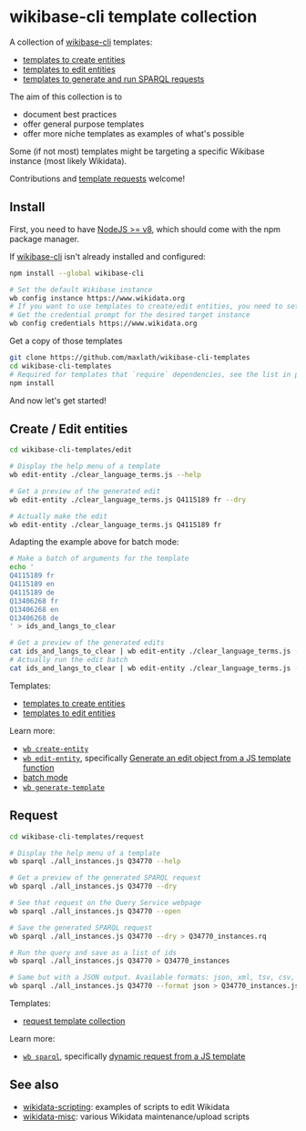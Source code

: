 # wikibase-cli template collection

A collection of [wikibase-cli](https://github.com/maxlath/wikibase-cli) templates:
* [templates to create entities](https://github.com/maxlath/wikibase-cli-template-collection/tree/master/create)
* [templates to edit entities](https://github.com/maxlath/wikibase-cli-template-collection/tree/master/edit)
* [templates to generate and run SPARQL requests](https://github.com/maxlath/wikibase-cli-template-collection/tree/master/request)

The aim of this collection is to
* document best practices
* offer general purpose templates
* offer more niche templates as examples of what's possible

Some (if not most) templates might be targeting a specific Wikibase instance (most likely Wikidata).

Contributions and [template requests](https://github.com/maxlath/wikibase-cli-template-collection/issues/new) welcome!

## Install

First, you need to have [NodeJS >= v8](https://nodejs.org/), which should come with the npm package manager.

If [wikibase-cli](https://github.com/maxlath/wikibase-cli) isn't already installed and configured:
```sh
npm install --global wikibase-cli

# Set the default Wikibase instance
wb config instance https://www.wikidata.org
# If you want to use templates to create/edit entities, you need to setup credentials
# Get the credential prompt for the desired target instance
wb config credentials https://www.wikidata.org
```

Get a copy of those templates
```sh
git clone https://github.com/maxlath/wikibase-cli-templates
cd wikibase-cli-templates
# Required for templates that `require` dependencies, see the list in package.json
npm install
```

And now let's get started!

## Create / Edit entities

```sh
cd wikibase-cli-templates/edit

# Display the help menu of a template
wb edit-entity ./clear_language_terms.js --help

# Get a preview of the generated edit
wb edit-entity ./clear_language_terms.js Q4115189 fr --dry

# Actually make the edit
wb edit-entity ./clear_language_terms.js Q4115189 fr
```

Adapting the example above for batch mode:
```sh
# Make a batch of arguments for the template
echo '
Q4115189 fr
Q4115189 en
Q4115189 de
Q13406268 fr
Q13406268 en
Q13406268 de
' > ids_and_langs_to_clear

# Get a preview of the generated edits
cat ids_and_langs_to_clear | wb edit-entity ./clear_language_terms.js --batch --dry
# Actually run the edit batch
cat ids_and_langs_to_clear | wb edit-entity ./clear_language_terms.js --batch --summary 'clear all those undesired terms'
```

Templates:
* [templates to create entities](https://github.com/maxlath/wikibase-cli-template-collection/tree/master/create)
* [templates to edit entities](https://github.com/maxlath/wikibase-cli-template-collection/tree/master/edit)

Learn more:
* [`wb create-entity`](https://github.com/maxlath/wikibase-cli/blob/master/docs/write_operations.md#wb-create-entity)
* [`wb edit-entity`](https://github.com/maxlath/wikibase-cli/blob/master/docs/write_operations.md#wb-edit-entity), specifically [Generate an edit object from a JS template function](https://github.com/maxlath/wikibase-cli/blob/master/docs/write_operations.md#generate-an-edit-object-from-a-js-template-function)
* [batch mode](https://github.com/maxlath/wikibase-cli/blob/master/docs/write_operations.md#batch-mode)
* [`wb generate-template`](https://github.com/maxlath/wikibase-cli/blob/master/docs/read_operations.md#wd-generate-template)

## Request

```sh
cd wikibase-cli-templates/request

# Display the help menu of a template
wb sparql ./all_instances.js Q34770 --help

# Get a preview of the generated SPARQL request
wb sparql ./all_instances.js Q34770 --dry

# See that request on the Query Service webpage
wb sparql ./all_instances.js Q34770 --open

# Save the generated SPARQL request
wb sparql ./all_instances.js Q34770 --dry > Q34770_instances.rq

# Run the query and save as a list of ids
wb sparql ./all_instances.js Q34770 > Q34770_instances

# Same but with a JSON output. Available formats: json, xml, tsv, csv, binrdf, table
wb sparql ./all_instances.js Q34770 --format json > Q34770_instances.json
```

Templates:
* [request template collection](https://github.com/maxlath/wikibase-cli-template-collection/tree/master/request)

Learn more:
* [`wb sparql`](https://github.com/maxlath/wikibase-cli/blob/master/docs/read_operations.md#wb-sparql), specifically [dynamic request from a JS template](https://github.com/maxlath/wikibase-cli/blob/master/docs/read_operations.md#dynamic-request-from-a-js-template)


## See also
* [wikidata-scripting](https://github.com/maxlath/wikidata-scripting): examples of scripts to edit Wikidata
* [wikidata-misc](https://github.com/generalist/wikidata-misc): various Wikidata maintenance/upload scripts
